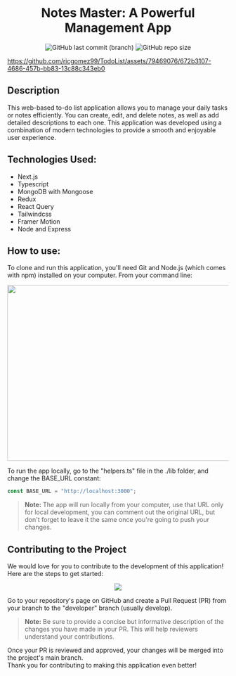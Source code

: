 <h1 align="center">Notes Master: A Powerful Management App</h1>
<div align="center">
  <img alt="GitHub last commit (branch)" src="https://img.shields.io/github/last-commit/ricgomez99/TodoList/main">
  <img alt="GitHub repo size" src="https://img.shields.io/github/repo-size/ricgomez99/TodoList">
</div>

https://github.com/ricgomez99/TodoList/assets/79469076/672b3107-4686-457b-bb83-13c88c343eb0

## Description
<p>
This web-based to-do list application allows you to manage your daily tasks or notes efficiently. You can create, edit, and delete notes, as well as add detailed descriptions to each one. This application was developed using a combination of modern technologies to provide a smooth and enjoyable user experience.
</p>

## Technologies Used:
- Next.js
- Typescript
- MongoDB with Mongoose
- Redux
- React Query
- Tailwindcss
- Framer Motion
- Node and Express

## How to use:
<p>
  To clone and run this application, you'll need Git and Node.js (which comes with npm) installed on your computer. From your command line:
</p>

<div align="center">
  <img src="https://github.com/ricgomez99/TodoList/assets/79469076/9ecb9404-1f1b-4587-9d11-6c126467c333" width="600px" height="400px" />
</div>

<p>
  To run the app locally, go to the "helpers.ts" file in the ./lib folder, and change the BASE_URL constant:
</p>

```javascript
const BASE_URL = "http://localhost:3000";
```

> **Note:**
The app will run locally from your computer, use that URL only for local development, you can comment out the original URL, but don't forget to leave it the same once you're going to push your changes. 

## Contributing to the Project
<p>We would love for you to contribute to the development of this application! Here are the steps to get started:</p>

<div align="center">
  <img src="https://github.com/ricgomez99/TodoList/assets/79469076/db312d23-a17c-4a81-88fe-1531e32ec64e" />
</div>

<p>Go to your repository's page on GitHub and create a Pull Request (PR) from your branch to the "developer" branch (usually develop).</p>

>**Note:**
Be sure to provide a concise but informative description of the changes you have made in your PR. This will help reviewers understand your contributions.

<p>Once your PR is reviewed and approved, your changes will be merged into the project's main branch.<br> Thank you for contributing to making this application even better!</p>
